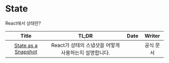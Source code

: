 # State

React에서 상태란?

|                                                Title                                                |                         TL;DR                         | Date |  Writer   |
| :-------------------------------------------------------------------------------------------------: | :---------------------------------------------------: | :--: | :-------: |
| <a href="https://beta.reactjs.org/learn/state-as-a-snapshot" target="_blank">State as a Snapshot<a> | React가 상태의 스냅샷을 어떻게 사용하는지 설명합니다. |      | 공식 문서 |
